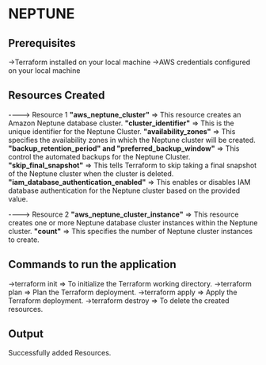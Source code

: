 # NEPTUNE 


## Prerequisites 

->Terraform installed on your local machine
->AWS credentials configured on your local machine


## Resources Created

----> Resource 1 **"aws_neptune_cluster"** => This resource creates an Amazon Neptune database cluster.
**"cluster_identifier"** => This is the unique identifier for the Neptune Cluster.
**"availability_zones"** => This specifies the availability zones in which the Neptune cluster will be created.
**"backup_retention_period" and "preferred_backup_window"** => This control the automated backups for the Neptune Cluster.
**"skip_final_snapshot"** => This tells Terraform to skip taking a final snapshot of the Neptune cluster when the cluster is deleted.
**"iam_database_authentication_enabled"** => This enables or disables IAM database authentication for the Neptune cluster based on the provided value.

----> Resource 2 **"aws_neptune_cluster_instance"** => This resource creates one or more Neptune database cluster instances within the Neptune cluster.
**"count"** => This specifies the number of Neptune cluster instances to create.


## Commands to run the application
->terraform init => To initialize the Terraform working directory.
->terraform plan => Plan the Terraform deployment.
->terraform apply => Apply the Terraform deployment.
->terraform destroy => To delete the created resources.
     
## Output 
Successfully added Resources.


